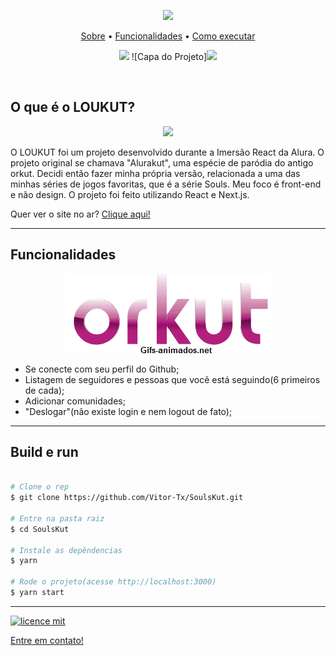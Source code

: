 <p align="center">
<img src="https://i.imgur.com/4rVsYWf.jpeg" width="300px">
  
<br>
  
<p align="center">
  <a href="#user-content-o-que-é-o-LOUKUT">Sobre</a> •
 <a href="#user-content-funcionalidades">Funcionalidades</a> • 
 <a href="#user-content-build-e-run">Como executar</a>
</p>


<p align="center">
<img src="https://i.imgur.com/4rVsYWf.jpeg" width="300px">
![Capa do Projeto]<img src="https://i.imgur.com/tR16pyr.jpg" width="300px">


</p>

<br>





## O que é o LOUKUT?

<p align="center">
<img src="https://i.imgur.com/4rVsYWf.jpeg">
</p align="justify">

O LOUKUT foi um projeto desenvolvido durante a Imersão React da Alura. O projeto original se chamava "Alurakut", uma espécie de paródia do antigo orkut. Decidi então fazer minha própria versão, relacionada a uma das minhas séries de jogos favoritas, que é a série Souls. Meu foco é front-end e não design. O projeto foi feito utilizando React e Next.js.

Quer ver o site no ar? [Clique aqui!](https://soulskut.vercel.app)


---

## Funcionalidades


<p align="center">
  
<img src="/src/assets/background/ORKUT.gif" style="max-width: 150%">

</p>

- Se conecte com seu perfil do Github;
- Listagem de seguidores e pessoas que você está seguindo(6 primeiros de cada);
- Adicionar comunidades;
- "Deslogar"(não existe login e nem logout de fato);
---


## Build e run
```bash

# Clone o rep
$ git clone https://github.com/Vitor-Tx/SoulsKut.git

# Entre na pasta raiz
$ cd SoulsKut

# Instale as depêndencias
$ yarn

# Rode o projeto(acesse http://localhost:3000)
$ yarn start
```

---

[![licence mit](https://img.shields.io/badge/licence-MIT-blue.svg?style=flat-square)](https://github.com/LICENSE)


 [Entre em contato!](https://www.linkedin.com)



